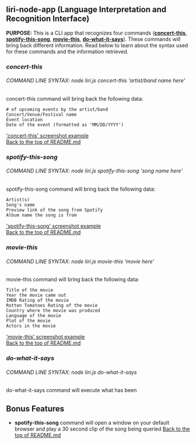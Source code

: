 ## liri-node-app (Language Interpretation and Recognition Interface)
**PURPOSE:** This is a CLI app that recognizes four commands ([**concert-this**](#concert-this), [**spotify-this-song**](#spotify-this-song), [**movie-this**](#movie-this), [**do-what-it-says**](#do-what-it-says)). These commands will bring back different information. Read below to learn about the syntax used for these commands and the information retrieved.

### ***concert-this***
###### COMMAND LINE SYNTAX: node liri.js concert-this 'artist/band name here'
concert-this command will bring back the following data:
```
# of upcoming events by the artist/band
Concert/Venue/Festival name
Event location
Date of the event (formatted as 'MM/DD/YYYY')
```
['concert-this' screenshot example](images/concert-this.JPG) <br/>
[Back to the top of README.md](#liri-node-app-language-interpretation-and-recognition-interface)

### ***spotify-this-song***
###### COMMAND LINE SYNTAX: node liri.js spotify-this-song 'song name here'
spotify-this-song command will bring back the following data:
 ```
Artist(s)
Song's name
Preview link of the song from Spotify
Album name the song is from
 ```
 ['spotify-this-song' screenshot example](images/spotify-this-song.JPG) <br/>
 [Back to the top of README.md](#liri-node-app-language-interpretation-and-recognition-interface)


### ***movie-this***
###### COMMAND LINE SYNTAX: node liri.js movie-this 'movie here'

movie-this command will bring back the following data:
```
Title of the movie
Year the movie came out
IMDB Rating of the movie
Rotten Tomatoes Rating of the movie
Country where the movie was produced
Language of the movie
Plot of the movie
Actors in the movie
```
['movie-this' screenshot example](images/movie-this.JPG) <br/>
[Back to the top of README.md](#liri-node-app-language-interpretation-and-recognition-interface)


### ***do-what-it-says***
###### COMMAND LINE SYNTAX: node liri.js do-what-it-says
do-what-it-says command will execute what has been 



## Bonus Features
* **spotify-this-song** command will open a window on your default browser and play a 30 second clip of the song being queried
[Back to the top of README.md](#liri-node-app-language-interpretation-and-recognition-interface)
